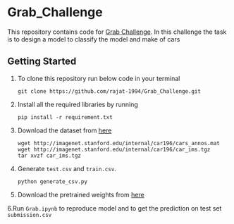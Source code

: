 # Grab_Challenge

<a>This repository contains code for [Grab Challenge](https://www.aiforsea.com/). In this challenge the task is to design a model to classify the model and make of cars</a>

## Getting Started

1. To clone this repository run below code in your terminal

      ```
      git clone https://github.com/rajat-1994/Grab_Challenge.git
      ```

2. Install all the required libraries by running

      ```
      pip install -r requirement.txt
      ```

3. Download the dataset from [here](https://ai.stanford.edu/~jkrause/cars/car_dataset.html)

      ```
      wget http://imagenet.stanford.edu/internal/car196/cars_annos.mat
      wget http://imagenet.stanford.edu/internal/car196/car_ims.tgz
      tar xvzf car_ims.tgz
      ```
4. Generate `test.csv` and `train.csv`.
      ```
      python generate_csv.py
      ```
5. Download the pretrained weights from [here](https://drive.google.com/file/d/1qwT_rcfijlFv5GxlIejENFh6qOzsdsY8/view?usp=sharing)

6.Run `Grab.ipynb` to reproduce model and to get the prediction on test set `submission.csv`
